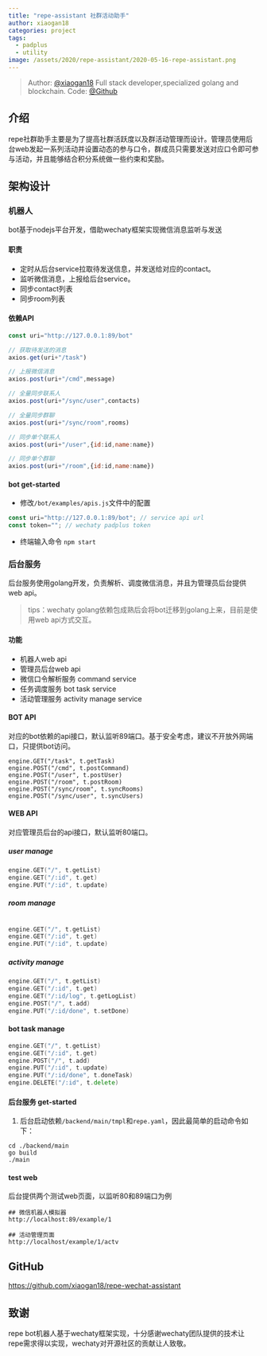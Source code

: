 ```yaml
---
title: "repe-assistant 社群活动助手"
author: xiaogan18
categories: project
tags:
  - padplus
  - utility
image: /assets/2020/repe-assistant/2020-05-16-repe-assistant.png
---
```


> Author: [@xiaogan18](https://github.com/xiaogan18) Full stack developer,specialized golang and blockchain.
> Code: [@Github](https://github.com/xiaogan18/repe-wechat-assistant)

## 介绍

repe社群助手主要是为了提高社群活跃度以及群活动管理而设计。管理员使用后台web发起一系列活动并设置动态的参与口令，群成员只需要发送对应口令即可参与活动，并且能够结合积分系统做一些约束和奖励。

## 架构设计

### 机器人

bot基于nodejs平台开发，借助wechaty框架实现微信消息监听与发送

#### 职责

- 定时从后台service拉取待发送信息，并发送给对应的contact。
- 监听微信消息，上报给后台service。
- 同步contact列表
- 同步room列表

#### 依赖API

```javascript
const uri="http://127.0.0.1:89/bot"

// 获取待发送的消息
axios.get(uri+"/task")

// 上报微信消息
axios.post(uri+"/cmd",message)

// 全量同步联系人
axios.post(uri+"/sync/user",contacts)

// 全量同步群聊
axios.post(uri+"/sync/room",rooms)

// 同步单个联系人
axios.post(uri+"/user",{id:id,name:name})

// 同步单个群聊
axios.post(uri+"/room",{id:id,name:name})
```

#### bot get-started

- 修改`/bot/examples/apis.js`文件中的配置

```javascript
const uri="http://127.0.0.1:89/bot"; // service api url
const token=""; // wechaty padplus token
```

- 终端输入命令 `npm start`

### 后台服务

后台服务使用golang开发，负责解析、调度微信消息，并且为管理员后台提供web api。
> tips：wechaty golang依赖包成熟后会将bot迁移到golang上来，目前是使用web api方式交互。

#### 功能

- 机器人web api
- 管理员后台web api
- 微信口令解析服务 command service
- 任务调度服务 bot task service
- 活动管理服务 activity manage service

#### BOT API

对应的bot依赖的api接口，默认监听89端口。基于安全考虑，建议不开放外网端口，只提供bot访问。

```javacript
engine.GET("/task", t.getTask)
engine.POST("/cmd", t.postCommand)
engine.POST("/user", t.postUser)
engine.POST("/room", t.postRoom)
engine.POST("/sync/room", t.syncRooms)
engine.POST("/sync/user", t.syncUsers)
```

#### WEB API

对应管理员后台的api接口，默认监听80端口。

##### user manage

```go
engine.GET("/", t.getList)
engine.GET("/:id", t.get)
engine.PUT("/:id", t.update)
```

##### room manage

```go

engine.GET("/", t.getList)
engine.GET("/:id", t.get)
engine.PUT("/:id", t.update)
```

##### activity manage

```go
engine.GET("/", t.getList)
engine.GET("/:id", t.get)
engine.GET("/:id/log", t.getLogList)
engine.POST("/", t.add)
engine.PUT("/:id/done", t.setDone)
```

#### bot task manage

```go
engine.GET("/", t.getList)
engine.GET("/:id", t.get)
engine.POST("/", t.add)
engine.PUT("/:id", t.update)
engine.PUT("/:id/done", t.doneTask)
engine.DELETE("/:id", t.delete)
```

#### 后台服务 get-started

1. 后台启动依赖`/backend/main/tmpl`和`repe.yaml`，因此最简单的启动命令如下：

```shell
cd ./backend/main
go build
./main
```

#### test web

后台提供两个测试web页面，以监听80和89端口为例

```shell
## 微信机器人模拟器
http://localhost:89/example/1

## 活动管理页面
http://localhost/example/1/actv
```

## GitHub

<https://github.com/xiaogan18/repe-wechat-assistant>

## 致谢

repe bot机器人基于wechaty框架实现，十分感谢wechaty团队提供的技术让repe需求得以实现，wechaty对开源社区的贡献让人致敬。
